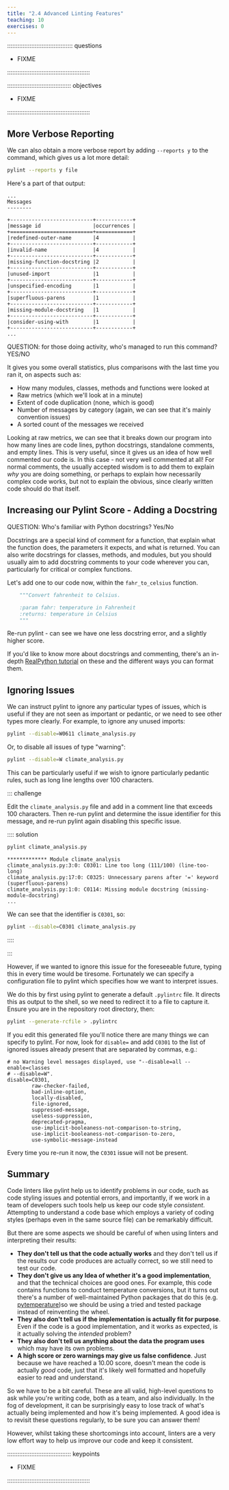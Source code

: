 ```yaml
---
title: "2.4 Advanced Linting Features"
teaching: 10
exercises: 0
---
```


:::::::::::::::::::::::::::::::::::::: questions 

- FIXME

::::::::::::::::::::::::::::::::::::::::::::::::

::::::::::::::::::::::::::::::::::::: objectives

- FIXME

::::::::::::::::::::::::::::::::::::::::::::::::

## More Verbose Reporting

We can also obtain a more verbose report by adding `--reports y` to the command, which gives us a lot more detail:

```bash
pylint --reports y file
```

Here's a part of that output:

```output
...
Messages
--------

+---------------------------+------------+
|message id                 |occurrences |
+===========================+============+
|redefined-outer-name       |4           |
+---------------------------+------------+
|invalid-name               |4           |
+---------------------------+------------+
|missing-function-docstring |2           |
+---------------------------+------------+
|unused-import              |1           |
+---------------------------+------------+
|unspecified-encoding       |1           |
+---------------------------+------------+
|superfluous-parens         |1           |
+---------------------------+------------+
|missing-module-docstring   |1           |
+---------------------------+------------+
|consider-using-with        |1           |
+---------------------------+------------+
...
```

QUESTION: for those doing activity, who's managed to run this command? YES/NO

It gives you some overall statistics,
plus comparisons with the last time you ran it,
on aspects such as:

- How many modules, classes, methods and functions were looked at
- Raw metrics (which we'll look at in a minute)
- Extent of code duplication (none, which is good)
- Number of messages by category (again, we can see that it's mainly convention issues)
- A sorted count of the messages we received

Looking at raw metrics,
we can see that it breaks down our program into how many lines are
code lines, python docstrings, standalone comments, and empty lines.
This is very useful, since it gives us an idea of how well commented our code is.
In this case - not very well commented at all!
For normal comments, the usually accepted wisdom is to add them to explain *why* you are doing something, or perhaps to explain how necessarily complex code works,
but not to explain the obvious,
since clearly written code should do that itself.

## Increasing our Pylint Score - Adding a Docstring

QUESTION: Who's familiar with Python docstrings? Yes/No

Docstrings are a special kind of comment for a function,
that explain what the function does,
the parameters it expects, and what is returned.
You can also write docstrings for classes, methods, and modules,
but you should usually aim to add docstring comments to your code wherever you can, particularly for critical or complex functions.

Let's add one to our code now, within the `fahr_to_celsius` function.

```python
    """Convert fahrenheit to Celsius.

    :param fahr: temperature in Fahrenheit
    :returns: temperature in Celsius
    """
```

Re-run pylint - can see we have one less docstring error, and a slightly higher score.

If you'd like to know more about docstrings and commenting,
there's an in-depth [RealPython tutorial](https://realpython.com/documenting-python-code/) on these and the different ways you can format them.

## Ignoring Issues

We can instruct pylint to ignore any particular types of issues,
which is useful if they are not seen as important or pedantic,
or we need to see other types more clearly.
For example, to ignore any unused imports:

```bash
pylint --disable=W0611 climate_analysis.py
```

Or, to disable all issues of type "warning":

```bash
pylint --disable=W climate_analysis.py
```

This can be particularly useful if we wish to ignore particularly pedantic rules,
such as long line lengths over 100 characters.

::: challenge

Edit the `climate_analysis.py` file and add in a comment line that exceeds 100 characters.
Then re-run pylint and determine the issue identifier for this message,
and re-run pylint again disabling this specific issue.

:::: solution

```bash
pylint climate_analysis.py
```

```output
************* Module climate_analysis
climate_analysis.py:3:0: C0301: Line too long (111/100) (line-too-long)
climate_analysis.py:17:0: C0325: Unnecessary parens after '=' keyword (superfluous-parens)
climate_analysis.py:1:0: C0114: Missing module docstring (missing-module-docstring)
...
```

We can see that the identifier is `C0301`, so:

```bash
pylint --disable=C0301 climate_analysis.py
```

::::

:::

However, if we wanted to ignore this issue for the foreseeable future,
typing this in every time would be tiresome.
Fortunately we can specify a configuration file to pylint which specifies how we want to interpret issues.

We do this by first using pylint to generate a default `.pylintrc` file.
It directs this as output to the shell,
so we need to redirect it to a file to capture it.
Ensure you are in the repository root directory, then:

```bash
pylint --generate-rcfile > .pylintrc
```

If you edit this generated file you'll notice there are many things we can specify to pylint.
For now, look for `disable=` and add `C0301` to the list of ignored issues already present that are separated by commas, e.g.:

```text
# no Warning level messages displayed, use "--disable=all --enable=classes
# --disable=W".
disable=C0301,
        raw-checker-failed,
        bad-inline-option,
        locally-disabled,
        file-ignored,
        suppressed-message,
        useless-suppression,
        deprecated-pragma,
        use-implicit-booleaness-not-comparison-to-string,
        use-implicit-booleaness-not-comparison-to-zero,
        use-symbolic-message-instead
```

Every time you re-run it now, the `C0301` issue will not be present.

## Summary

Code linters like pylint help us to identify problems in our code,
such as code styling issues and potential errors,
and importantly, if we work in a team of developers such tools help us keep our code style *consistent*.
Attempting to understand a code base which employs a variety of coding styles (perhaps even in the same source file) can be remarkably difficult.

But there are some aspects we should be careful of when using linters and interpreting their results:

- **They don't tell us that the code actually works** and they don't tell us if the results our code produces are actually correct, so we still need to test our code.
- **They don't give us any Idea of whether it's a good implementation**, 
and that the technical choices are good ones.
For example, this code contains functions to conduct temperature conversions, but it turns out there's a number of well-maintained Python packages that do this (e.g. [pytemperature](https://pypi.org/project/pytemperature/))so we should be using a tried and tested package instead of reinventing the wheel.
- **They also don't tell us if the implementation is actually fit for purpose**. Even if the code is a good implementation, and it works as expected, is it actually solving the *intended* problem?
- **They also don't tell us anything about the data the program uses**
which may have its own problems.
- **A high score or zero warnings may give us false confidence**.
Just because we have reached a 10.00 score, doesn't mean the code is actually *good* code, just that it's likely well formatted and hopefully easier to read and understand.

So we have to be a bit careful.
These are all valid, high-level questions to ask while you're writing code, both as a team, and also individually.
In the fog of development, it can be surprisingly easy to lose track of what's actually being implemented and how it's being implemented.
A good idea is to revisit these questions regularly, to be sure you can answer them!

However, whilst taking these shortcomings into account, linters are a very low effort way to help us improve our code and keep it consistent.

::::::::::::::::::::::::::::::::::::: keypoints 

- FIXME

::::::::::::::::::::::::::::::::::::::::::::::::
